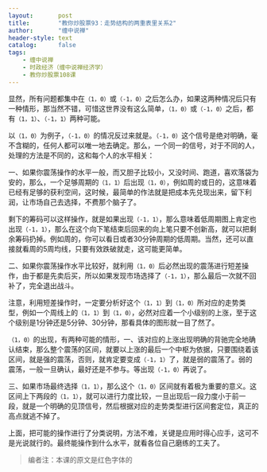 ```yaml
---
layout:       post
title:        "教你炒股票93：走势结构的两重表里关系2"
author:       "缠中说禅"
header-style: text
catalog:      false
tags:
    - 缠中说禅
    - 时政经济（缠中说禅经济学）
    - 教你炒股票108课
---
```


显然，所有问题都集中在`（1，0）`或`（-1，0）`之后怎么办，如果这两种情况后只有一种情形，那当然不错，可惜这世界没有这么简单，`（1，0）`或`（-1，0）`之后，都有`（1，1）`、`（-1，1）`两种可能。

以`（1，0）`为例子，`（-1，0）`的情况反过来就是。`（-1，0）`这个信号是绝对明确，毫不含糊的，任何人都可以唯一地去确定。那么，一个同一的信号，对于不同的人，处理的方法是不同的，这和每个人的水平相关：

一、如果你震荡操作的水平一般，而又胆子比较小，又没时间、跑道，喜欢落袋为安的，那么，一个足够周期的`（1，1）`后出现`（1，0）`，例如周的或日的，这意味着已经有足够的获利空间，这时候，最简单的作法就是把成本先兑现出来，留下利润，让市场自己去选择，不费那个脑子了。

剩下的筹码可以这样操作，就是如果出现`（-1，1）`，那么意味着低周期图上肯定也出现`（-1，1）`，那么在这个向下笔结束后回来的向上笔只要不创新高，就可以把剩余筹码扔掉。例如周的，你可以看日或者30分钟周期的低周期。当然，还可以直接就看周的5周均线，只要有效跌破就走，这可能更简单。

二、如果你震荡操作水平比较好，就利用`（1，0）`后必然出现的震荡进行短差操作，由于都是先卖后买，所以如果发现市场选择了`（-1，1）`，那么最后一次就不回补了，完全退出战斗。

注意，利用短差操作时，一定要分析好这个`（1，1）`到`（1，0）`所对应的走势类型，例如一个周线上的`（1，1）`到`（1，0）`，必然对应着一个小级别的上涨，至于这个级别是1分钟还是5分钟、30分钟，那看具体的图形就一目了然了。

`（1，0）`的出现，有两种可能的情形，一、该对应的上涨出现明确的背驰完全地确认结束，那么整个震荡的区间，就要以上涨的最后一个中枢为依据，只要围绕着该区间，就是强的震荡，否则，就肯定要变成`（-1，1）`了，就是弱的震荡了。弱的震荡，一般一旦确认，最好还是不参与。等出现`（-1，0）`再说了。

三、如果市场最终选择`（1，1）`，那么这个`（1，0）`区间就有着极为重要的意义。这区间上下两段的`（1，1）`，就可以进行力度比较，一旦出现后一段力度小于前一段，就是一个明确的见顶信号，然后根据对应的走势类型进行区间套定位，真正的高点就逃不掉了。

上面，把可能的操作进行了分类说明，方法不难，关键是应用时得心应手，这可不是光说就行的。最终能操作到什么水平，就看各位自己磨练的工夫了。



> 编者注：本课的原文是红色字体的
